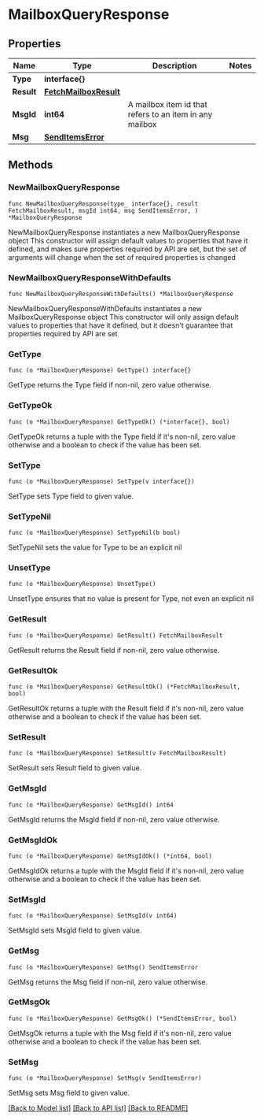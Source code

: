 # MailboxQueryResponse

## Properties

Name | Type | Description | Notes
------------ | ------------- | ------------- | -------------
**Type** | **interface{}** |  | 
**Result** | [**FetchMailboxResult**](FetchMailboxResult.md) |  | 
**MsgId** | **int64** | A mailbox item id that refers to an item in any mailbox | 
**Msg** | [**SendItemsError**](SendItemsError.md) |  | 

## Methods

### NewMailboxQueryResponse

`func NewMailboxQueryResponse(type_ interface{}, result FetchMailboxResult, msgId int64, msg SendItemsError, ) *MailboxQueryResponse`

NewMailboxQueryResponse instantiates a new MailboxQueryResponse object
This constructor will assign default values to properties that have it defined,
and makes sure properties required by API are set, but the set of arguments
will change when the set of required properties is changed

### NewMailboxQueryResponseWithDefaults

`func NewMailboxQueryResponseWithDefaults() *MailboxQueryResponse`

NewMailboxQueryResponseWithDefaults instantiates a new MailboxQueryResponse object
This constructor will only assign default values to properties that have it defined,
but it doesn't guarantee that properties required by API are set

### GetType

`func (o *MailboxQueryResponse) GetType() interface{}`

GetType returns the Type field if non-nil, zero value otherwise.

### GetTypeOk

`func (o *MailboxQueryResponse) GetTypeOk() (*interface{}, bool)`

GetTypeOk returns a tuple with the Type field if it's non-nil, zero value otherwise
and a boolean to check if the value has been set.

### SetType

`func (o *MailboxQueryResponse) SetType(v interface{})`

SetType sets Type field to given value.


### SetTypeNil

`func (o *MailboxQueryResponse) SetTypeNil(b bool)`

 SetTypeNil sets the value for Type to be an explicit nil

### UnsetType
`func (o *MailboxQueryResponse) UnsetType()`

UnsetType ensures that no value is present for Type, not even an explicit nil
### GetResult

`func (o *MailboxQueryResponse) GetResult() FetchMailboxResult`

GetResult returns the Result field if non-nil, zero value otherwise.

### GetResultOk

`func (o *MailboxQueryResponse) GetResultOk() (*FetchMailboxResult, bool)`

GetResultOk returns a tuple with the Result field if it's non-nil, zero value otherwise
and a boolean to check if the value has been set.

### SetResult

`func (o *MailboxQueryResponse) SetResult(v FetchMailboxResult)`

SetResult sets Result field to given value.


### GetMsgId

`func (o *MailboxQueryResponse) GetMsgId() int64`

GetMsgId returns the MsgId field if non-nil, zero value otherwise.

### GetMsgIdOk

`func (o *MailboxQueryResponse) GetMsgIdOk() (*int64, bool)`

GetMsgIdOk returns a tuple with the MsgId field if it's non-nil, zero value otherwise
and a boolean to check if the value has been set.

### SetMsgId

`func (o *MailboxQueryResponse) SetMsgId(v int64)`

SetMsgId sets MsgId field to given value.


### GetMsg

`func (o *MailboxQueryResponse) GetMsg() SendItemsError`

GetMsg returns the Msg field if non-nil, zero value otherwise.

### GetMsgOk

`func (o *MailboxQueryResponse) GetMsgOk() (*SendItemsError, bool)`

GetMsgOk returns a tuple with the Msg field if it's non-nil, zero value otherwise
and a boolean to check if the value has been set.

### SetMsg

`func (o *MailboxQueryResponse) SetMsg(v SendItemsError)`

SetMsg sets Msg field to given value.



[[Back to Model list]](../README.md#documentation-for-models) [[Back to API list]](../README.md#documentation-for-api-endpoints) [[Back to README]](../README.md)


